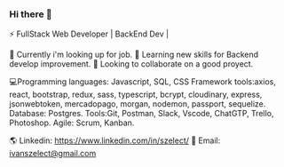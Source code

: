 ### Hi there 👋

⚡ FullStack Web Developer | BackEnd Dev |

🔭 Currently i'm looking up for job.
🌱 Learning new skills for Backend develop improvement.
👯 Looking to collaborate on a good proyect.

💻Programming languages: Javascript, SQL, CSS Framework tools:axios, react, bootstrap, redux, sass,
typescript, bcrypt, cloudinary, express, jsonwebtoken, mercadopago, morgan, nodemon, passport,
sequelize. Database: Postgres. Tools:Git, Postman, Slack, Vscode, ChatGTP, Trello, Photoshop. Agile:
Scrum, Kanban.

🌎 Linkedin: https://www.linkedin.com/in/szelect/
📧 Email: ivanszelect@gmail.com


<!--
**ElSzelect/ElSzelect** is a ✨ _special_ ✨ repository because its `README.md` (this file) appears on your GitHub profile.

Here are some ideas to get you started:

- 🔭 I’m currently working on ...
- 🌱 I’m currently learning ...
- 👯 I’m looking to collaborate on ...
- 🤔 I’m looking for help with ...
- 💬 Ask me about ...
- 📫 How to reach me: ...
- 😄 Pronouns: ...
- ⚡ Fun fact: ...
-->
